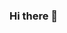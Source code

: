 ### Hi there 👋

<!--
**Namrathalb/Namrathalb** is a ✨ _special_ ✨ repository because its `README.md` (this file) appears on your GitHub profile.

![Octocat](octocat-small.png)

Here are some ideas to get you started:

- 🔭 I’m currently working on Machine learning models which can be used for API creation.
- 🌱 I’m currently learning More about Data science.
- 👯 I’m looking to collaborate on Community building.
- 🤔 I’m looking for help with App deployment and Frontend development.
- 💬 Ask me about Comics, movies, Series, POP-CULTURE i know it all.
- 📫 How to reach me: namratha9823@gmail.com
- 😄 Pronouns: I love writing my own thoughts, discussing on polical and cultural views, gardening and a Neat freak.
- ⚡ Fun fact: I am  all in one package.

-->
